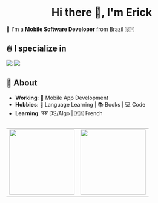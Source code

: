 <h1 align="center">Hi there 👋, I'm Erick</h1>

:pushpin: I'm a **Mobile Software Developer** from Brazil 🇧🇷

## 🔥 I specialize in

<div> 
 <img src="https://img.shields.io/badge/TypeScript-007ACC?style=for-the-badge&logo=typescript&logoColor=white">
 <img src="https://img.shields.io/badge/React_Native-20232A?style=for-the-badge&logo=react&logoColor=61DAFB">
</div>

## 🤔 About

- **Working**: 📱 Mobile App Development
- **Hobbies**: 👅 Language Learning | 📚 Books | 💻 Code
- **Learning**: ➿ DS/Algo | 🇫🇷 French

<table  align="left">

<row>

  <td>
    <img  height='172'  src='https://github-readme-stats.vercel.app/api/top-langs/?username=erickLuizA&layout=compact&theme=dracula'>
  </td>
  
  <td>
    <img  height='172'  src='https://github-readme-stats.vercel.app/api?username=erickLuizA&show_icons=true&theme=dracula'>
  </td>

</row>

</table>
